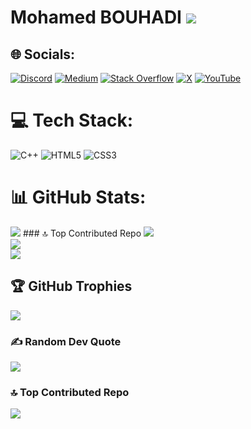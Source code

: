 # Mohamed BOUHADI   ![](https://komarev.com/ghpvc/?username=bouhadi-m3d)


## 🌐 Socials:
[![Discord](https://img.shields.io/badge/Discord-%237289DA.svg?logo=discord&logoColor=white)](https://discord.gg/chrollo_m3d) [![Medium](https://img.shields.io/badge/Medium-12100E?logo=medium&logoColor=white)](https://medium.com/@https://medium.com/@medbouhadi69) [![Stack Overflow](https://img.shields.io/badge/-Stackoverflow-FE7A16?logo=stack-overflow&logoColor=white)](https://stackoverflow.com/users/https://stackoverflow.com/users/26265681/chrollo-m3d) [![X](https://img.shields.io/badge/X-black.svg?logo=X&logoColor=white)](https://x.com/https://x.com/ChrolloM3d) [![YouTube](https://img.shields.io/badge/YouTube-%23FF0000.svg?logo=YouTube&logoColor=white)](https://youtube.com/@https://www.youtube.com/channel/UC63QDmwdwt9XV_VlLQPu2gQ) 

# 💻 Tech Stack:
![C++](https://img.shields.io/badge/c++-%2300599C.svg?style=plastic&logo=c%2B%2B&logoColor=white) ![HTML5](https://img.shields.io/badge/html5-%23E34F26.svg?style=plastic&logo=html5&logoColor=white) ![CSS3](https://img.shields.io/badge/css3-%231572B6.svg?style=plastic&logo=css3&logoColor=white)
# 📊 GitHub Stats:
![](https://github-readme-stats.vercel.app/api?username=bouhadi-m3d&theme=radical&hide_border=false&include_all_commits=false&count_private=false)  ### 🔝 Top Contributed Repo
![](https://github-contributor-stats.vercel.app/api?username=bouhadi-m3d&limit=5&theme=radical&combine_all_yearly_contributions=true) <br/>
![](https://github-readme-streak-stats.herokuapp.com/?user=bouhadi-m3d&theme=radical&hide_border=false)<br/>
![](https://github-readme-stats.vercel.app/api/top-langs/?username=bouhadi-m3d&theme=radical&hide_border=false&include_all_commits=false&count_private=false&layout=compact)

## 🏆 GitHub Trophies
![](https://github-profile-trophy.vercel.app/?username=bouhadi-m3d&theme=radical&no-frame=false&no-bg=true&margin-w=4)

### ✍️ Random Dev Quote
![](https://quotes-github-readme.vercel.app/api?type=horizontal&theme=radical)

### 🔝 Top Contributed Repo
![](https://github-contributor-stats.vercel.app/api?username=bouhadi-m3d&limit=5&theme=radical&combine_all_yearly_contributions=true)
